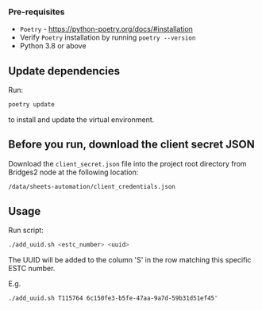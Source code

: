 ### Pre-requisites
* `Poetry` - https://python-poetry.org/docs/#installation
* Verify `Poetry` installation by running `poetry --version`
* Python 3.8 or above

## Update dependencies

Run:
```bash
poetry update
```
to install and update the virtual environment.

## Before you run, download the client secret JSON

Download the `client_secret.json` file into the project root directory from Bridges2 node at the following location: 

```bash
/data/sheets-automation/client_credentials.json
```

## Usage

Run script:
```bash
./add_uuid.sh <estc_number> <uuid>
```

The UUID will be added to the column 'S' in the row matching this specific ESTC number.

E.g. 
```bash
./add_uuid.sh T115764 6c150fe3-b5fe-47aa-9a7d-59b31d51ef45"
```

